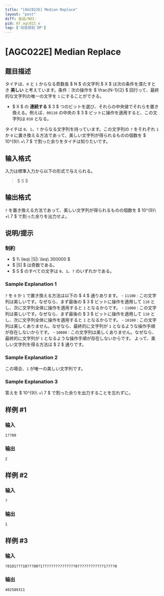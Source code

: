 ```yaml
---
title: "[AGC022E] Median Replace"
layout: "post"
diff: 省选/NOI-
pid: AT_agc022_e
tag: ['动态规划 DP']
---
```


# [AGC022E] Median Replace

## 题目描述

[problemUrl]: https://atcoder.jp/contests/agc022/tasks/agc022_e

タイチは、`0` と `1` からなる奇数長 $ N $ の文字列 $ X $ は次の条件を満たすとき **美しい** と考えています。条件：次の操作を $ \frac{N-1}{2} $ 回行って、最終的な文字列の唯一の文字を `1` にすることができる。

- $ X $ の **連続する** $ 3 $ つのビットを選び、それらの中央値でそれらを置き換える。例えば、`00110` の中央の $ 3 $ ビットに操作を適用すると、この文字列は `010` となる。

タイチは `0`、`1`、`?` からなる文字列を持っています。この文字列の `?` をそれぞれ `1` か `0` に置き換える方法であって、美しい文字列が得られるものの個数を $ 10^{9}\ +\ 7 $ で割った余りをタイチは知りたいです。

## 输入格式

入力は標準入力から以下の形式で与えられる。

> $ S $

## 输出格式

`?` を置き換える方法であって、美しい文字列が得られるものの個数を $ 10^{9}\ +\ 7 $ で割った余りを出力せよ。

## 说明/提示

### 制約

- $ 1\ \leq\ |S|\ \leq\ 300000 $
- $ |S| $ は奇数である。
- $ S $ のすべての文字は `0`、`1`、`?` のいずれかである。

### Sample Explanation 1

`?` を `0` か `1` で置き換える方法は以下の $ 4 $ 通りあります。 - `11100` : この文字列は美しいです。なぜなら、まず最後の $ 3 $ ビットに操作を適用して `110` とし、次に文字列全体に操作を適用すると `1` となるからです。 - `11000` : この文字列は美しいです。なぜなら、まず最後の $ 3 $ ビットに操作を適用して `110` とし、次に文字列全体に操作を適用すると `1` となるからです。 - `10100` : この文字列は美しくありません。なぜなら、最終的に文字列が `1` となるような操作手順が存在しないからです。 - `10000` : この文字列は美しくありません。なぜなら、最終的に文字列が `1` となるような操作手順が存在しないからです。 よって、美しい文字列を得る方法は $ 2 $ 通りです。

### Sample Explanation 2

この場合、`1` が唯一の美しい文字列です。

### Sample Explanation 3

答えを $ 10^{9}\ +\ 7 $ で割った余りを出力することを忘れずに。

## 样例 #1

### 输入

```
1??00
```

### 输出

```
2
```

## 样例 #2

### 输入

```
?
```

### 输出

```
1
```

## 样例 #3

### 输入

```
?0101???10???00?1???????????????0????????????1????0
```

### 输出

```
402589311
```

